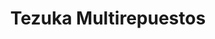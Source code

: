 ---
title: "Tezuka Multirepuestos"
url: /santa-cruz-de-la-sierra/tezuka-multirepuestos/
shop: Autoteile
---